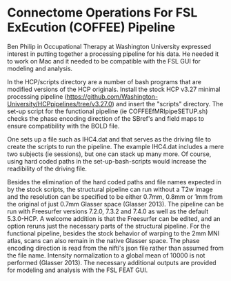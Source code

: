 # Connectome Operations For FSL ExEcution (COFFEE) Pipeline  

Ben Philip in Occupational Therapy at Washington University expressed interest in putting together a processing pipeline for his data.  He needed it to work on Mac and it needed to be compatible with the FSL GUI for modeling and analysis.  

In the HCP/scripts directory are a number of bash programs that are modified versions of the HCP originals. Install the stock HCP v3.27 minimal processing pipeline (https://github.com/Washington-University/HCPpipelines/tree/v3.27.0) and insert the "scripts" directory.  The set-up script for the functional pipeline (ie COFFEEfMRIpipeSETUP.sh) checks the phase encoding direction of the SBref's and field maps to ensure compatibility with the BOLD file.  

One sets up a file such as IHC4.dat and that serves as the driving file to create the scripts to run the pipeline. The example IHC4.dat includes a mere two subjects (ie sessions), but one can stack up many more.  Of course, using hard coded paths in the set-up-bash-scripts would increase the readibility of the driving file.

Besides the elimination of the hard coded paths and file names expected in by the stock scripts, the structural pipeline can run without a T2w image and the resolution can be specified to be either 0.7mm, 0.8mm or 1mm from the original of just 0.7mm Glasser space (Glasser 2013).  The pipeline can be run with Freesurfer versions 7.2.0, 7.3.2 and 7.4.0 as well as the default 5.3.0-HCP.  A welcome addition is that the Freesurfer can be edited, and an option reruns just the necessary parts of the structural pipeline.  For the functional pipeline, besides the stock behavior of warping to the 2mm MNI atlas, scans can also remain in the native Glasser space. The phase encoding direction is read from the nifti's json file rather than assumed from the file name. Intensity normalization to a global mean of 10000 is not performed (Glasser 2013). The necessary additional outputs are provided for modeling and analysis with the FSL FEAT GUI.  
